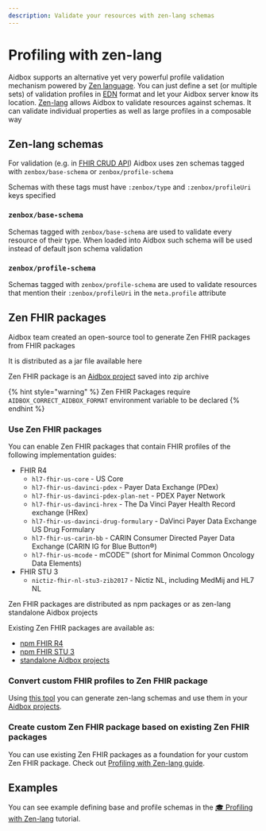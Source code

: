 ```yaml
---
description: Validate your resources with zen-lang schemas
---
```


# Profiling with zen-lang

Aidbox supports an alternative yet very powerful profile validation mechanism powered by [Zen language](https://github.com/zen-lang/zen). You can just define a set (or multiple sets) of validation profiles in [EDN](https://github.com/edn-format/edn) format and let your Aidbox server know its location. [Zen-lang](https://github.com/zen-lang/zen) allows Aidbox to validate resources against schemas. It can validate individual properties as well as large profiles in a composable way

## Zen-lang schemas

For validation (e.g. in [FHIR CRUD API](../api-1/api/crud-1/)) Aidbox uses zen schemas tagged with `zenbox/base-schema` or `zenbox/profile-schema`

Schemas with these tags must have `:zenbox/type` and `:zenbox/profileUri` keys specified

### `zenbox/base-schema`

Schemas tagged with `zenbox/base-schema` are used to validate every resource of their type. When loaded into Aidbox such schema will be used instead of default json schema validation

### `zenbox/profile-schema`

Schemas tagged with `zenbox/profile-schema` are used to validate resources that mention their `:zenbox/profileUri` in the `meta.profile` attribute

## Zen FHIR packages

Aidbox team created an open-source tool to generate Zen FHIR packages from FHIR packages

It is distributed as a jar file available here&#x20;

Zen FHIR  package is an [Aidbox project](../aidbox-configuration/aidbox-zen-lang-project.md) saved into zip archive

{% hint style="warning" %}
Zen FHIR Packages require `AIDBOX_CORRECT_AIDBOX_FORMAT` environment variable to be declared
{% endhint %}

### Use Zen FHIR packages

You can enable Zen FHIR packages that contain FHIR profiles of the following implementation guides:

* FHIR R4
  * `hl7-fhir-us-core` - US Core
  * `hl7-fhir-us-davinci-pdex` - Payer Data Exchange (PDex)
  * `hl7-fhir-us-davinci-pdex-plan-net` - PDEX Payer Network
  * `hl7-fhir-us-davinci-hrex` - The Da Vinci Payer Health Record exchange (HRex)
  * `hl7-fhir-us-davinci-drug-formulary` - DaVinci Payer Data Exchange US Drug Formulary
  * `hl7-fhir-us-carin-bb` - CARIN Consumer Directed Payer Data Exchange (CARIN IG for Blue Button®)
  * `hl7-fhir-us-mcode` - mCODE™ (short for Minimal Common Oncology Data Elements)
* FHIR STU 3
  * `nictiz-fhir-nl-stu3-zib2017` - Nictiz NL, including MedMij and HL7 NL

Zen FHIR packages are distributed as npm packages or as zen-lang standalone Aidbox projects

Existing Zen FHIR packages are available as:

* [npm FHIR R4](https://www.npmjs.com/browse/depended/@zen-lang/hl7-fhir-r4-core)&#x20;
* [npm FHIR STU 3](https://www.npmjs.com/browse/depended/@zen-lang/hl7-fhir-r3-core)
* [standalone Aidbox projects](https://github.com/zen-lang/fhir/releases/latest)

### Convert custom FHIR profiles to Zen FHIR package

Using [this tool](https://github.com/zen-lang/fhir/blob/main/README.md) you can generate zen-lang schemas and use them in your [Aidbox projects](../aidbox-configuration/aidbox-zen-lang-project.md).

### Create custom Zen FHIR package based on existing Zen FHIR packages

You can use existing Zen FHIR packages as a foundation for your custom Zen FHIR package. Check out [Profiling with Zen-lang guide](draft-profiling-with-zen-lang.md).



## Examples

You can see example defining base and profile schemas in the [🎓 Profiling with Zen-lang](draft-profiling-with-zen-lang.md) tutorial.
